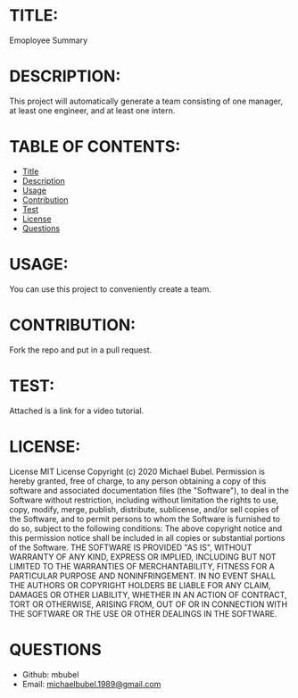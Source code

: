 # TITLE:
Emoployee Summary

# DESCRIPTION:
This project will automatically generate a team consisting of one manager, at least one engineer, and at least one intern.

# TABLE OF CONTENTS:
* [Title](#TITLE)
* [Description](#DESCRIPTION)
* [Usage](#USAGE)
* [Contribution](#CONTRIBUTION)
* [Test](#TEST)
* [License](#LICENSE)
* [Questions](#QUESTIONS)

# USAGE:
You can use this project to conveniently create a team.

 # CONTRIBUTION:
Fork the repo and put in a pull request.

# TEST:
Attached is a link for a video tutorial.





# LICENSE:

License MIT License Copyright (c) 2020 Michael Bubel. Permission is hereby granted, free of charge, to any person obtaining a copy of this software and associated documentation files (the "Software"), to deal in the Software without restriction, including without limitation the rights to use, copy, modify, merge, publish, distribute, sublicense, and/or sell copies of the Software, and to permit persons to whom the Software is furnished to do so, subject to the following conditions: The above copyright notice and this permission notice shall be included in all copies or substantial portions of the Software. THE SOFTWARE IS PROVIDED "AS IS", WITHOUT WARRANTY OF ANY KIND, EXPRESS OR IMPLIED, INCLUDING BUT NOT LIMITED TO THE WARRANTIES OF MERCHANTABILITY, FITNESS FOR A PARTICULAR PURPOSE AND NONINFRINGEMENT. IN NO EVENT SHALL THE AUTHORS OR COPYRIGHT HOLDERS BE LIABLE FOR ANY CLAIM, DAMAGES OR OTHER LIABILITY, WHETHER IN AN ACTION OF CONTRACT, TORT OR OTHERWISE, ARISING FROM, OUT OF OR IN CONNECTION WITH THE SOFTWARE OR THE USE OR OTHER DEALINGS IN THE SOFTWARE.
  
# QUESTIONS
* Github: mbubel
* Email: michaelbubel.1989@gmail.com
  
  
  
